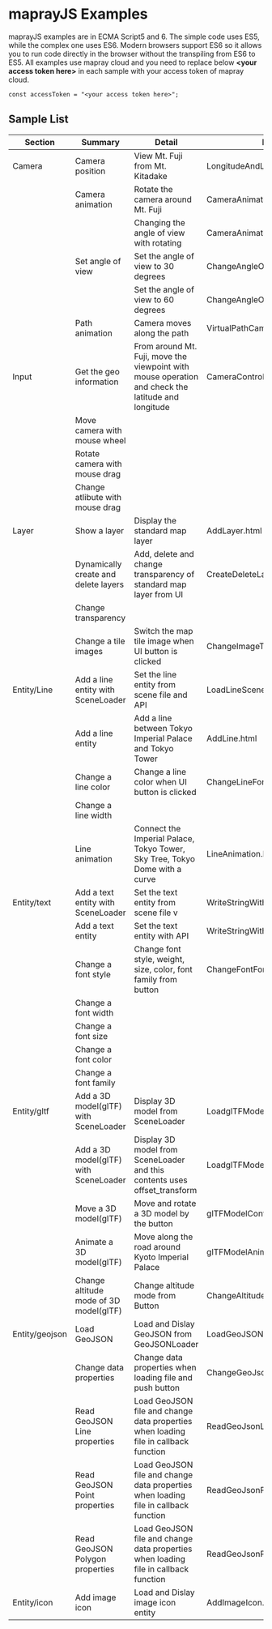 # maprayJS Examples
maprayJS examples are in ECMA Script5 and 6.
The simple code uses ES5, while the complex one uses ES6.
Modern browsers support ES6 so it allows you to run code directly in the browser without the transpiling from ES6 to ES5.
All examples use mapray cloud and you need to replace below **\<your access token here\>** in each sample with your access token of mapray cloud.

```
const accessToken = "<your access token here>";
```

## Sample List

| Section  | Summary                              | Detail                                                      | HTML file                           | JavaScript                                        | data file |
|----------|--------------------------------------|-------------------------------------------------------------|-------------------------------------|---------------------------------------------------|-------------|
| Camera   | Camera position                      | View Mt. Fuji from Mt. Kitadake                             | LongitudeAndLatitudeCameraPos.html  | -                                                 | -           |
|          | Camera animation                     | Rotate the camera around Mt. Fuji                           | CameraAnimation.html                | CameraAnimation.js                                | -           |
|          |                                      | Changing the angle of view with rotating                    | CameraAnimationVer2.html            | CameraAnimationVer2.js                            | -           |
|          | Set angle of view                    | Set the angle of view to 30 degrees                         | ChangeAngleOfView30.html            | -                                                 | -           |
|          |                                      | Set the angle of view to 60 degrees                         | ChangeAngleOfView60.html            | -                                                 | -           |
|          | Path animation                       | Camera moves along the path                                 | VirtualPathCameraAnimation.html     | VirtualPathCameraAnimation.js                     | -           |
| Input    | Get the geo information              | From around Mt. Fuji, move the viewpoint with mouse operation and check the latitude and longitude| CameraControlWithMouse.html | CameraControlWithMouse.js CheckInputKeyAndMouse.js | - |
|          | Move camera with mouse wheel         |                                                             |                                     |                                                   |             |
|          | Rotate camera with mouse drag        |                                                             |                                     |                                                   |             |
|          | Change atlibute with mouse drag      |                                                             |                                     |                                                   |             |
| Layer    | Show a layer                         | Display the standard map layer                              | AddLayer.html                       | -                                                 | -           |
|          | Dynamically create and delete layers | Add, delete and change transparency of standard map layer from UI  | CreateDeleteLayerChangeOpacity.html | CreateDeleteLayerChangeOpacity.js          | -           |
|          | Change transparency                  |                                                                    |                                     |                                            |             |
|          | Change a tile images                 | Switch the map tile image when UI button is clicked                | ChangeImageTile.html                | ChangeImageTile.js                         | -           |
| Entity/Line  | Add a line entity with SceneLoader | Set the line entity from scene file and API                      | LoadLineScene.html                  | LoadLineScene.js                           | line.json   |
|              | Add a line entity                  | Add a line between Tokyo Imperial Palace and Tokyo Tower         | AddLine.html                        | -                                          | -           |
|              | Change a line color                | Change a line color when UI button is clicked                    | ChangeLineFormat.html               | ChangeLineFormat.js                        | -           |
|              | Change a line width                |                                                                  |                                     |                                            |             |
|              | Line animation                     | Connect the Imperial Palace, Tokyo Tower, Sky Tree, Tokyo Dome with a curve | LineAnimation.html       | LineAnimation.js                           | -           |
| Entity/text  | Add a text entity with SceneLoader | Set the text entity from scene file v                             | WriteStringWithSceneLoder.html      | -                                          | font.json   |
|              | Add a text entity                  | Set the text entity with API                                     | WriteStringWithAddText.html         | -                                          | -           |
|              | Change a font style                | Change font style, weight, size, color, font family from button  | ChangeFontFormat.html               | ChangeFontFormat.js                        | -           |
|              | Change a font width                |                                                                  |                                     |                                            |             |
|              | Change a font size                 |                                                                  |                                     |                                            |             |
|              | Change a font color                |                                                                  |                                     |                                            |             |
|              | Change a font family               |                                                                  |                                     |                                            |             |
| Entity/gltf | Add a 3D model(glTF) with SceneLoader    | Display 3D model from SceneLoader                                | LoadglTFModel.html                    | LoadglTFModel.js                             | glTFLoad.json    |
|            | Add a 3D model(glTF) with SceneLoader    | Display 3D model from SceneLoader and this contents uses offset_transform                             | LoadglTFModelVer2.html                    | LoadglTFModelVer2.js                             | glTFLoadVer2.json    |
|              | Move a 3D model(glTF)                   | Move and rotate a 3D model by the button                         | glTFModelController.html                | glTFModelController.js                         | glTFController.json    |
|              | Animate a 3D model(glTF)                 | Move along the road around Kyoto Imperial Palace                 | glTFModelAnimation.html                 |glTFModelAnimation.js                          | glTFAnimation.json    |
|              | Change altitude mode of 3D model(glTF)                 | Change altitude mode from Button              | ChangeAltitudeMode.html                 |ChangeAltitudeMode.js                          | glTFChangeAltitudeMode.json    |
|  Entity/geojson      | Load GeoJSON  | Load and Dislay GeoJSON from GeoJSONLoader              | LoadGeoJSON.html                 | LoadGeoJSON.js                          | RouteLine.json    |
|        | Change data properties  | Change data properties when loading file and push button     | ChangeGeoJsonFormat.html                 | ChangeGeoJsonFormat.js                          | RouteLine.json    |
|        | Read GeoJSON Line properties  | Load GeoJSON file and change data properties when loading file in callback function    | ReadGeoJsonLineProperties.html                 | ReadGeoJsonLineProperties.js                          | shinjuku_barrier)free_line.json    |
|        | Read GeoJSON Point properties  | Load GeoJSON file and change data properties when loading file in callback function    | ReadGeoJsonPointProperties.html                 | ReadGeoJsonPointProperties.js                          | tokyo_evacuation_area_point.json   |
|        | Read GeoJSON Polygon properties  | Load GeoJSON file and change data properties when loading file in callback function    | ReadGeoJsonPolygonProperties.html                 | ReadGeoJsonPolygonProperties.js                          | tokyo_population.json   |
|  Entity/icon      | Add image icon  | Load and Dislay image icon entity        | AddImageIcon.html                 |                       | TokyoTower.jpg    |
